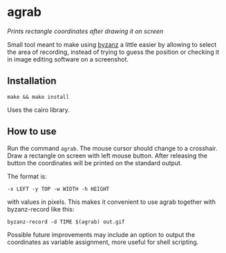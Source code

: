 # agrab

_Prints rectangle coordinates after drawing it on screen_

Small tool meant to make using [byzanz](https://github.com/GNOME/byzanz)
a little easier by allowing to select the area of recording, instead of trying
to guess the position or checking it in image editing software on a screenshot.

## Installation

```
make && make install
```

Uses the cairo library.

## How to use

Run the command `agrab`. The mouse cursor should change to a crosshair.
Draw a rectangle on screen with left mouse button. After releasing the button
the coordinates will be printed on the standard output.

The format is:

```
-x LEFT -y TOP -w WIDTH -h HEIGHT
```

with values in pixels. This makes it convenient to use agrab together with
byzanz-record like this:

```
byzanz-record -d TIME $(agrab) out.gif
```

Possible future improvements may include an option to output the coordinates
as variable assignment, more useful for shell scripting.
